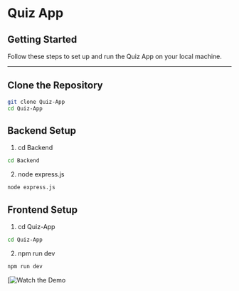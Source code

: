 # Quiz App 
## Getting Started  

Follow these steps to set up and run the Quiz App on your local machine.  

---

## Clone the Repository  

```sh
git clone Quiz-App
cd Quiz-App
```

## Backend Setup

 1. cd Backend
```sh
cd Backend
```
 2. node express.js
```sh
node express.js
```

## Frontend Setup

 1. cd Quiz-App
```sh
cd Quiz-App
```
 2. npm run dev
```sh
npm run dev
```

[![Watch the Demo](https://youtu.be/KToVotF11mk)
